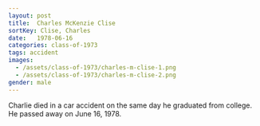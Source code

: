 ```yaml
---
layout: post
title:  Charles McKenzie Clise
sortKey: Clise, Charles
date:   1978-06-16
categories: class-of-1973
tags: accident
images:
  - /assets/class-of-1973/charles-m-clise-1.png
  - /assets/class-of-1973/charles-m-clise-2.png
gender: male
---
```

Charlie died in a car accident on the same day he graduated from college.  He passed away on June 16, 1978. 
